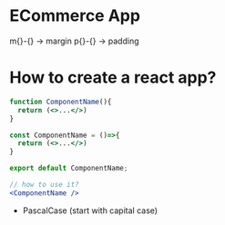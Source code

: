 # ECommerce App

m{}-{} -> margin
p{}-{} -> padding


# How to create a react app?

```jsx
function ComponentName(){
  return (<>...</>)
}

const ComponentName = ()=>{
  return (<>...</>)
}

export default ComponentName;
```

```jsx
// how to use it?
<ComponentName />

```

- PascalCase (start with capital case) 
